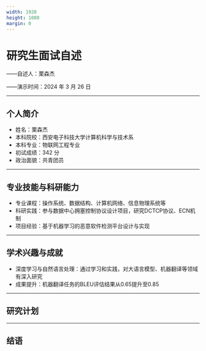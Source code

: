 ```yaml
---
width: 1920
height: 1080
margin: 0
---
```


# 研究生面试自述
 ——自述人：栗森杰
 
 ——演示时间：2024 年 3 月 26 日
 

---
## 个人简介

- 姓名：栗森杰
- 本科院校：西安电子科技大学计算机科学与技术系
- 本科专业：物联网工程专业
- 初试成绩：342 分
- 政治面貌：共青团员

---

## 专业技能与科研能力

- 专业课程：操作系统、数据结构、计算机网络、信息物理系统等
- 科研实践：参与数据中心拥塞控制协议设计项目，研究DCTCP协议、ECN机制
- 项目经验：基于机器学习的恶意软件检测平台设计与实现

---
## 学术兴趣与成就

- 深度学习与自然语言处理：通过学习和实践，对大语言模型、机器翻译等领域有深入研究
- 成果提升：机器翻译任务的BLEU评估结果从0.65提升至0.85

---
## 研究计划

---
## 结语
